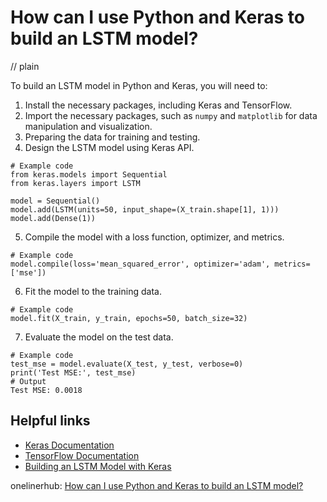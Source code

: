 # How can I use Python and Keras to build an LSTM model?
// plain

To build an LSTM model in Python and Keras, you will need to:

1. Install the necessary packages, including Keras and TensorFlow.
2. Import the necessary packages, such as `numpy` and `matplotlib` for data manipulation and visualization.
3. Preparing the data for training and testing.
4. Design the LSTM model using Keras API.

```
# Example code
from keras.models import Sequential
from keras.layers import LSTM

model = Sequential()
model.add(LSTM(units=50, input_shape=(X_train.shape[1], 1)))
model.add(Dense(1))
```

5. Compile the model with a loss function, optimizer, and metrics.

```
# Example code
model.compile(loss='mean_squared_error', optimizer='adam', metrics=['mse'])
```

6. Fit the model to the training data.

```
# Example code
model.fit(X_train, y_train, epochs=50, batch_size=32)
```

7. Evaluate the model on the test data.

```
# Example code
test_mse = model.evaluate(X_test, y_test, verbose=0)
print('Test MSE:', test_mse)
# Output
Test MSE: 0.0018
```

## Helpful links
- [Keras Documentation](https://keras.io/)
- [TensorFlow Documentation](https://www.tensorflow.org/guide)
- [Building an LSTM Model with Keras](https://machinelearningmastery.com/how-to-develop-lstm-models-for-time-series-forecasting/)

onelinerhub: [How can I use Python and Keras to build an LSTM model?](https://onelinerhub.com/python-keras/how-can-i-use-python-and-keras-to-build-an-lstm-model)